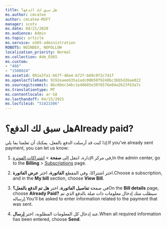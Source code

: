 ```yaml
---
title: هل سبق لك الدفع؟
ms.author: cmcatee
author: cmcatee-MSFT
manager: scotv
ms.date: 04/21/2020
ms.audience: Admin
ms.topic: article
ms.service: o365-administration
ROBOTS: NOINDEX, NOFOLLOW
localization_priority: Normal
ms.collection: Adm_O365
ms.custom:
- "466"
- "1500024"
ms.assetid: 091e3fa1-b67f-40a4-b72f-b69c9f2c741f
ms.openlocfilehash: 9192eaeeb35a1adc00658f9248bc3bb5d26ae022
ms.sourcegitcommit: 8bc60ec34bc1e40685e3976576e04a2623f63a7c
ms.translationtype: MT
ms.contentlocale: ar-SA
ms.lasthandoff: 04/15/2021
ms.locfileid: "51821506"
---
```

# <a name="already-paid"></a><span data-ttu-id="95de6-102">هل سبق لك الدفع؟</span><span class="sxs-lookup"><span data-stu-id="95de6-102">Already paid?</span></span>

<span data-ttu-id="95de6-103">إذا كنت قد أرسلت الدفع بالفعل، يمكنك أن تعلمنا بما يلي:</span><span class="sxs-lookup"><span data-stu-id="95de6-103">If you've already sent payment, you can let us know:</span></span>
  
1. <span data-ttu-id="95de6-104">في مركز الإدارة، انتقل إلى **صفحة** \> [اشتراكات الفوترة.](https://go.microsoft.com/fwlink/p/?linkid=842054)</span><span class="sxs-lookup"><span data-stu-id="95de6-104">In the admin center, go to the **Billing** \> [Subscriptions](https://go.microsoft.com/fwlink/p/?linkid=842054) page.</span></span>

2. <span data-ttu-id="95de6-105">اختر اشتراكا، وفي المقطع **الفاتورة،** اختر **عرض الفاتورة**.</span><span class="sxs-lookup"><span data-stu-id="95de6-105">Choose a subscription, and in the **My bill** section, choose **View Bill**.</span></span>

3. <span data-ttu-id="95de6-106">في صفحة **تفاصيل الفاتورة،** اختر **هل تم الدفع بالفعل؟**</span><span class="sxs-lookup"><span data-stu-id="95de6-106">On the **Bill details** page, choose **Already Paid?**</span></span> <span data-ttu-id="95de6-107">سيطلب منك إدخال معلومات ذات صلة بالدفع الذي تم إرساله.</span><span class="sxs-lookup"><span data-stu-id="95de6-107">You'll be asked to enter information related to the payment that was sent.</span></span>

4. <span data-ttu-id="95de6-108">عند إدخال كل المعلومات المطلوبة، اختر **إرسال**.</span><span class="sxs-lookup"><span data-stu-id="95de6-108">When all required information has been entered, choose **Send**.</span></span>
